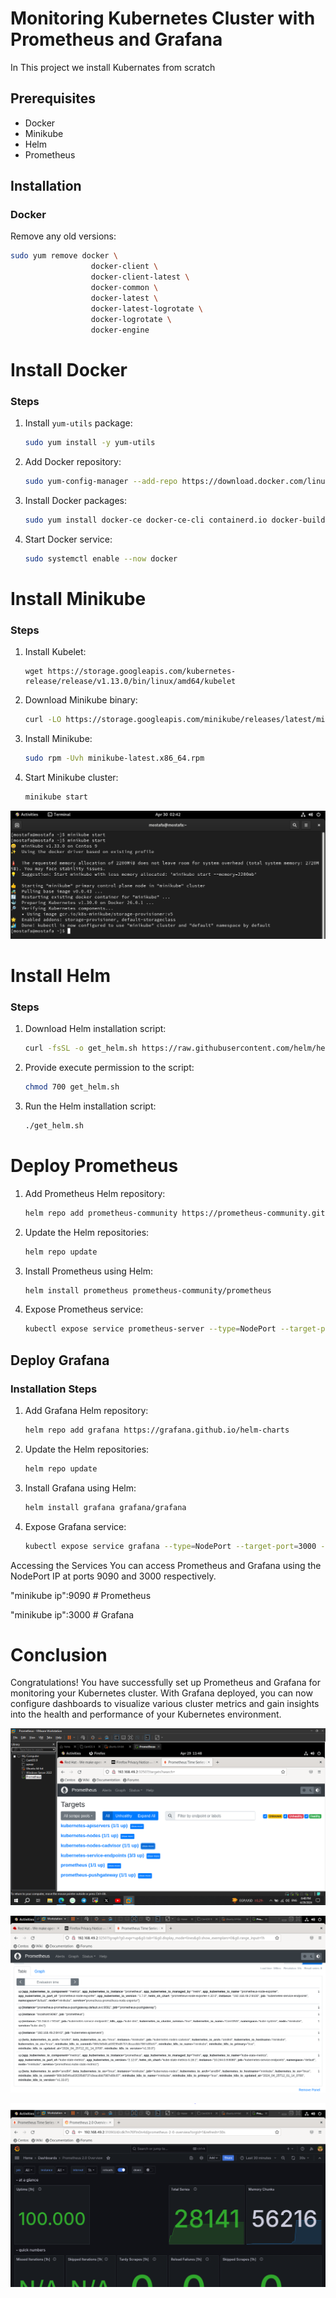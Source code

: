 # Monitoring Kubernetes Cluster with Prometheus and Grafana

In This project we install Kubernates from scratch 
## Prerequisites

- Docker
- Minikube
- Helm
- Prometheus

## Installation

### Docker

Remove any old versions:

```bash
sudo yum remove docker \
                  docker-client \
                  docker-client-latest \
                  docker-common \
                  docker-latest \
                  docker-latest-logrotate \
                  docker-logrotate \
                  docker-engine
```
# Install Docker

### Steps

1. Install `yum-utils` package:
    ```bash
    sudo yum install -y yum-utils
    ```

2. Add Docker repository:
    ```bash
    sudo yum-config-manager --add-repo https://download.docker.com/linux/centos/docker-ce.repo
    ```

3. Install Docker packages:
    ```bash
    sudo yum install docker-ce docker-ce-cli containerd.io docker-buildx-plugin docker-compose-plugin
    ```

4. Start Docker service:
    ```bash
    sudo systemctl enable --now docker
    ```

# Install Minikube

### Steps
1. Install Kubelet: 
    ```
    wget https://storage.googleapis.com/kubernetes-release/release/v1.13.0/bin/linux/amd64/kubelet
    ```
2. Download Minikube binary:
    ```bash
    curl -LO https://storage.googleapis.com/minikube/releases/latest/minikube-latest.x86_64.rpm
    ```

3. Install Minikube:
    ```bash
    sudo rpm -Uvh minikube-latest.x86_64.rpm
    ```

4. Start Minikube cluster:
    ```bash
    minikube start
    ```
![Start minikube](https://github.com/MOstafaZaRiaa/monitoring-k8s-using-prometheus/blob/main/images/5.PNG?raw=true)

# Install Helm

### Steps

1. Download Helm installation script:
    ```bash
    curl -fsSL -o get_helm.sh https://raw.githubusercontent.com/helm/helm/main/scripts/get-helm-3
    ```

2. Provide execute permission to the script:
    ```bash
    chmod 700 get_helm.sh
    ```

3. Run the Helm installation script:
    ```bash
    ./get_helm.sh
    ```


# Deploy Prometheus

1. Add Prometheus Helm repository:
    ```bash
    helm repo add prometheus-community https://prometheus-community.github.io/helm-charts
    ```

2. Update the Helm repositories:
    ```bash
    helm repo update
    ```

3. Install Prometheus using Helm:
    ```bash
    helm install prometheus prometheus-community/prometheus
    ```

4. Expose Prometheus service:
    ```bash
    kubectl expose service prometheus-server --type=NodePort --target-port=9090 --name=prometheus-np
    ```

## Deploy Grafana

### Installation Steps

1. Add Grafana Helm repository:
    ```bash
    helm repo add grafana https://grafana.github.io/helm-charts
    ```

2. Update the Helm repositories:
    ```bash
    helm repo update
    ```

3. Install Grafana using Helm:
    ```bash
    helm install grafana grafana/grafana
    ```

4. Expose Grafana service:
    ```bash
    kubectl expose service grafana --type=NodePort --target-port=3000 --name=grafana-np
    ```

Accessing the Services
You can access Prometheus and Grafana using the NodePort IP at ports 9090 and 3000 respectively.

"minikube ip":9090 # Prometheus

"minikube ip":3000 # Grafana

# Conclusion

Congratulations! You have successfully set up Prometheus and Grafana for monitoring your Kubernetes cluster. With Grafana deployed, you can now configure dashboards to visualize various cluster metrics and gain insights into the health and performance of your Kubernetes environment.

![all up services](https://github.com/MOstafaZaRiaa/monitoring-k8s-using-prometheus/blob/main/images/Capture.PNG?raw=true)

![all up services](https://github.com/MOstafaZaRiaa/monitoring-k8s-using-prometheus/blob/main/images/2.PNG?raw=true)

![grafana](https://github.com/MOstafaZaRiaa/monitoring-k8s-using-prometheus/blob/main/images/3.PNG?raw=true)






